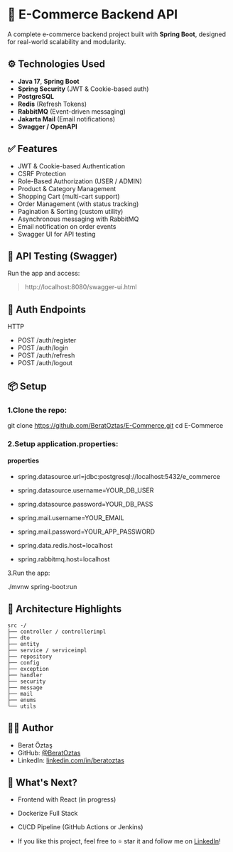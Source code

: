 # 🛒 E-Commerce Backend API

A complete e-commerce backend project built with **Spring Boot**, designed for real-world scalability and modularity.

## ⚙️ Technologies Used

- **Java 17**, **Spring Boot**
- **Spring Security** (JWT & Cookie-based auth)
- **PostgreSQL**
- **Redis** (Refresh Tokens)
- **RabbitMQ** (Event-driven messaging)
- **Jakarta Mail** (Email notifications)
- **Swagger / OpenAPI**

## ✅ Features

- JWT & Cookie-based Authentication
- CSRF Protection
- Role-Based Authorization (USER / ADMIN)
- Product & Category Management
- Shopping Cart (multi-cart support)
- Order Management (with status tracking)
- Pagination & Sorting (custom utility)
- Asynchronous messaging with RabbitMQ
- Email notification on order events
- Swagger UI for API testing

## 🧪 API Testing (Swagger)

Run the app and access:
> http://localhost:8080/swagger-ui.html

## 🔐 Auth Endpoints

HTTP 
- POST /auth/register
- POST /auth/login
- POST /auth/refresh
- POST /auth/logout

## 📦 Setup
### 1.Clone the repo:

git clone  https://github.com/BeratOztas/E-Commerce.git
cd E-Commerce


### 2.Setup application.properties:

#### properties

- spring.datasource.url=jdbc:postgresql://localhost:5432/e_commerce
- spring.datasource.username=YOUR_DB_USER
- spring.datasource.password=YOUR_DB_PASS

- spring.mail.username=YOUR_EMAIL
- spring.mail.password=YOUR_APP_PASSWORD

- spring.data.redis.host=localhost
- spring.rabbitmq.host=localhost

3.Run the app:

./mvnw spring-boot:run

## 🧠 Architecture Highlights

 ```
src -/
├── controller / controllerimpl
├── dto
├── entity
├── service / serviceimpl
├── repository
├── config
├── exception
├── handler
├── security
├── message
├── mail
├── enums
└── utils
```

## 👨‍💻 Author
- Berat Öztaş
- GitHub: [@BeratOztas](https://github.com/BeratOztas)
- LinkedIn: [linkedin.com/in/beratoztas](https://linkedin.com/in/beratoztas)

## 🚀 What's Next?

- Frontend with React (in progress)

- Dockerize Full Stack

- CI/CD Pipeline (GitHub Actions or Jenkins)

- If you like this project, feel free to ⭐ star it and follow me on [LinkedIn](https://linkedin.com/in/beratoztas)!